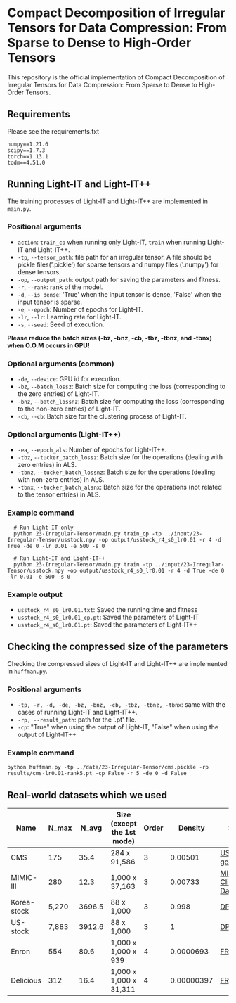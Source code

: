 # Compact Decomposition of Irregular Tensors for Data Compression: From Sparse to Dense to High-Order Tensors

This repository is the official implementation of Compact Decomposition of Irregular Tensors for Data Compression: From Sparse to Dense to High-Order Tensors.

## Requirements
Please see the requirements.txt
```
numpy==1.21.6
scipy==1.7.3
torch==1.13.1
tqdm==4.51.0
```

## Running Light-IT and Light-IT++
The training processes of Light-IT and Light-IT++ are implemented in ```main.py```.
### Positional arguments
* `action`: `train_cp` when running only Light-IT, `train` when running Light-IT and Light-IT++.
* `-tp`, `--tensor_path`:  file path for an irregular tensor. A file should be pickle files('.pickle') for sparse tensors and numpy files ('.numpy') for dense tensors.
* `-op`, `--output_path`: output path for saving the parameters and fitness.
* `-r`, `--rank`: rank of the model.
* `-d`, `--is_dense`: 'True' when the input tensor is dense, 'False' when the input tensor is sparse.
* `-e`, `--epoch`: Number of epochs for Light-IT.
* `-lr`, `--lr`: Learning rate for Light-IT.
* `-s`, `--seed`: Seed of execution.

**Please reduce the batch sizes (-bz, -bnz, -cb, -tbz, -tbnz, and -tbnx) when O.O.M occurs in GPU!**
### Optional arguments (common)
* `-de`, `--device`: GPU id for execution.
* `-bz`, `--batch_lossz`: Batch size for computing the loss (corresponding to the zero entries) of Light-IT.
* `-bnz`, `--batch_lossnz`: Batch size for computing the loss (corresponding to the non-zero entries) of Light-IT.
* `-cb`, `--cb`: Batch size for the clustering process of Light-IT.

### Optional arguments (Light-IT++)
* `-ea`, `--epoch_als`: Number of epochs for Light-IT++.
* `-tbz`, `--tucker_batch_lossz`: Batch size for the operations (dealing with zero entries) in ALS.
* `-tbnz`, `--tucker_batch_lossnz`: Batch size for the operations (dealing with non-zero entries) in ALS.
* `-tbnx`, `--tucker_batch_alsnx`: Batch size for the operations (not related to the tensor entries) in ALS.

### Example command 
```
  # Run Light-IT only
  python 23-Irregular-Tensor/main.py train_cp -tp ../input/23-Irregular-Tensor/usstock.npy -op output/usstock_r4_s0_lr0.01 -r 4 -d True -de 0 -lr 0.01 -e 500 -s 0

  # Run Light-IT and Light-IT++
  python 23-Irregular-Tensor/main.py train -tp ../input/23-Irregular-Tensor/usstock.npy -op output/usstock_r4_s0_lr0.01 -r 4 -d True -de 0 -lr 0.01 -e 500 -s 0 
```

### Example output
* `usstock_r4_s0_lr0.01.txt`: Saved the running time and fitness
* `usstock_r4_s0_lr0.01_cp.pt`: Saved the parameters of Light-IT
* `usstock_r4_s0_lr0.01.pt`: Saved the parameters of Light-IT++

## Checking the compressed size of the parameters
Checking the compressed sizes of Light-IT and Light-IT++ are implemented in ```huffman.py```.
### Positional arguments
* `-tp, -r, -d, -de, -bz, -bnz, -cb, -tbz, -tbnz, -tbnx`: same with the cases of running Light-IT and Light-IT++.
* `-rp, --result_path`: path for the '.pt' file.
* `-cp`: "True" when using the output of Light-IT, "False" when using the output of Light-IT++
### Example command
```
python huffman.py -tp ../data/23-Irregular-Tensor/cms.pickle -rp results/cms-lr0.01-rank5.pt -cp False -r 5 -de 0 -d False
```

## Real-world datasets which we used
|Name|N_max|N_avg|Size (except the 1st mode)|Order|Density|Source|Download Link|
|-|-|-|-|-|-|-|-|
|CMS|175|35.4|284 x 91,586|3|0.00501|[US government](https://www.cms.gov/data-research/statistics-trends-and-reports/medicare-claims-synthetic-public-use-files/cms-2008-2010-data-entrepreneurs-synthetic-public-use-file-de-synpuf)|[Link](https://www.dropbox.com/scl/fi/v08po2cqscefhd4gxa0qa/cms.pickle?rlkey=a0dk7mval7s3n1cetpuotjwge&dl=0)| 
|MIMIC-III|280|12.3|1,000 x 37,163|3|0.00733|[MIMIC-III Clinical Database](https://physionet.org/content/mimiciii/1.4/)|[Link](https://www.dropbox.com/scl/fi/m306thilnzdbv9m76dgvk/mimic3.pickle?rlkey=em9mbyh81sqzp3dnhdave8ry9&dl=0)|
|Korea-stock|5,270|3696.5|88 x 1,000|3|0.998|[DPar2](https://datalab.snu.ac.kr/dpar2/)|[Link](https://www.dropbox.com/scl/fi/kvnhu9pst84230cb86qmg/kstock.npy?rlkey=nmk7v3n4s2gztrbizxdjxk2oo&dl=0)|
|US-stock|7,883|3912.6|88 x 1,000|3|1|[DPar2](https://datalab.snu.ac.kr/dpar2/)|[Link](https://www.dropbox.com/scl/fi/opmlfm2u7808hwhrjxzi4/usstock.npy?rlkey=jm61ntlcj0o78cupvwkyg5z96&dl=0)|
|Enron|554|80.6|1,000 x 1,000 x 939|4|0.0000693|[FROSTT](https://frostt.io/tensors/enron/)|[Link](https://www.dropbox.com/scl/fi/v3und62rvn90c37yeknr8/enron.pickle?rlkey=4i6derahcvl3xfl0mdiadv4pj&dl=0)|
|Delicious|312|16.4|1,000 x 1,000 x 31,311|4|0.00000397|[FROSTT](https://frostt.io/tensors/delicious/)|[Link](https://www.dropbox.com/scl/fi/9krclnckqh09qp0fmtun2/delicious.pickle?rlkey=t4t87oqqexclqoun69n5lsdek&dl=0)|
